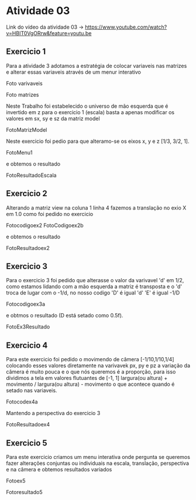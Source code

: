 # Atividade 03
Link do vídeo da atividade 03 -> https://www.youtube.com/watch?v=HBIT0VgORrw&feature=youtu.be

## Exercicio 1

  Para a atividade 3 adotamos a estratégia de colocar variaveis nas matrizes e alterar essas variaveis através de um menur interativo 
  
  Foto varivaveis 

  Foto matrizes
  
  Neste Trabalho foi estabelecido o universo de mão esquerda que é invertido em z para o exercicio 1 (escala) basta a apenas modificar os valores em sx, sy e sz da matriz model 

FotoMatrizModel

  Neste exercicio foi pedio para que alteramo-se os eixos x, y e z [1/3, 3/2, 1].
  
  FotoMenu1
  
  e obtemos o resultado

  FotoResultadoEscala

## Exercicio 2

  Alterando a matriz view na coluna 1 linha 4 fazemos a translação no exio X em 1.0 como foi pedido no exercicio
  
  Fotocodigoex2
  FotoCodigoex2b
  
  e obtemos o resultado
  
  FotoResultadoex2
  
  ## Exercicio 3
  
  Para o exercicio 3 foi pedido que alterasse o valor da varivavel 'd' em 1/2, como estamos lidando com a mão esquerda a matriz é transposta e o 'd' troca de lugar com o -1/d, no nosso codigo 'D' é igual 'd' 'E' é igual -1/D 
  
  Fotocodigoex3a
  
  e obtmos o resultado (D está setado como 0.5f).
  
  FotoEx3Resultado
  
  ## Exercicio 4
  
  Para este exercicio foi pedido o movimendo de câmera [-1/10,1/10,1/4] colocando esses valores diretamente na varivavek px, py e pz a variação da câmera é muito pouca e o que nós queremos é a proporção, para isso dividimos a tela em valores flutuantes de [-1, 1] largura(ou altura) + movimento / largura(ou altura) - movimento o que acontece quando é setado nas variaveis.
  
  Fotocodex4a
  
  Mantendo a perspectiva do exercicio 3
  
  FotoResultadoex4
  
  ## Exercicio 5
  
  Para este exercicio criamos um menu interativa onde pergunta se queremos fazer alterações conjuntas ou individuais na escala, translação, perspectiva e na câmera e obtemos resultados variados
  
  Fotoex5
  
  Fotoresultado5
 
  
  
  
  
